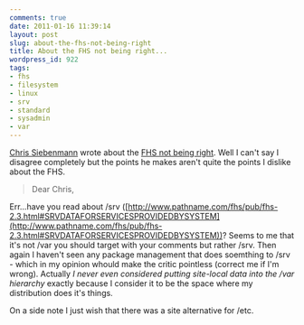 ```yaml
---
comments: true
date: 2011-01-16 11:39:14
layout: post
slug: about-the-fhs-not-being-right
title: About the FHS not being right...
wordpress_id: 922
tags:
- fhs
- filesystem
- linux
- srv
- standard
- sysadmin
- var
---
```


[Chris Siebenmann](http://utcc.utoronto.ca/~cks/) wrote about the [FHS not being right](http://utcc.utoronto.ca/~cks/space/blog/linux/FHSNotAlwaysRight). Well I can't say I disagree completely but the points he makes aren't quite the points I dislike about the FHS.


> Dear Chris,

Err...have you read about /srv ([http://www.pathname.com/fhs/pub/fhs-2.3.html#SRVDATAFORSERVICESPROVIDEDBYSYSTEM](http://www.pathname.com/fhs/pub/fhs-2.3.html#SRVDATAFORSERVICESPROVIDEDBYSYSTEM))?
Seems to me that it's not /var you should target with your comments but rather /srv. Then again I haven't seen any package management that does soemthing to /srv - which in my opinion whould make the critic pointless (correct me if I'm wrong). Actually _I never even considered putting site-local data into the /var hierarchy_ exactly because I consider it to be the space where my distribution does it's things.

On a side note I just wish that there was a site alternative for /etc.
